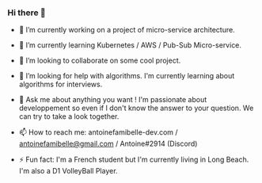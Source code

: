 ### Hi there 👋

- 🔭 I’m currently working on a project of micro-service architecture.

- 🌱 I’m currently learning Kubernetes / AWS / Pub-Sub Micro-service.

- 👯 I’m looking to collaborate on some cool project.

- 🤔 I’m looking for help with algorithms. I'm currently learning about algorithms for interviews.

- 💬 Ask me about anything you want ! I'm passionate about developpement so even if I don't know the answer to your question. We can try to take a look together.

- 📫 How to reach me: antoinefamibelle-dev.com / antoinefamibelle@gmail.com / Antoine#2914 (Discord)

- ⚡ Fun fact: I'm a French student but I'm currently living in Long Beach. I'm also a D1 VolleyBall Player.

<!--
**antoinefamibelle/antoinefamibelle** is a ✨ _special_ ✨ repository because its `README.md` (this file) appears on your GitHub profile.

Here are some ideas to get you started:

- 🔭 I’m currently working on ...
- 🌱 I’m currently learning ...
- 👯 I’m looking to collaborate on ...
- 🤔 I’m looking for help with ...
- 💬 Ask me about ...
- 📫 How to reach me: ...
- 😄 Pronouns: ...
- ⚡ Fun fact: ...
-->

